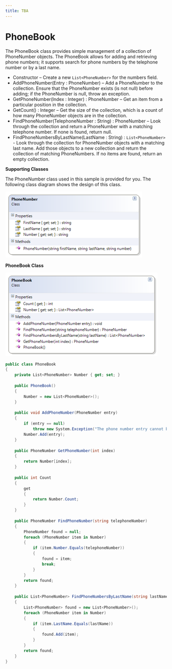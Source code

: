```yaml
---
title: TBA
---
```

# PhoneBook

The PhoneBook class provides simple management of a collection of PhoneNumber objects. The PhoneBook allows for adding and retrieving phone numbers; it supports search for phone numbers by the telephone number or by a last name.

* Constructor – Create a new `List<PhoneNumber>` for the numbers field.
* AddPhoneNumber(Entry : PhoneNumber) – Add a PhoneNumber to the collection. Ensure that the PhoneNumber exists (is not null) before adding; if the PhoneNumber is null, throw an exception.
* GetPhoneNumber(Index : Integer) : PhoneNumber – Get an item from a particular position in the collection.
* GetCount() : Integer – Get the size of the collection, which is a count of how many PhoneNumber objects are in the collection.
* FindPhoneNumber(TelephoneNumber : String) : PhoneNumber – Look through the collection and return a PhoneNumber with a matching telephone number. If none is found, return null.
* FindPhoneNumbersByLastName(LastName : String) : `List<PhoneNumber>` - Look through the collection for PhoneNumber objects with a matching last name. Add those objects to a new collection and return the collection of matching PhoneNumbers. If no items are found, return an empty collection.

**Supporting Classes**

The PhoneNumber class used in this sample is provided for you. The following class diagram shows the design of this class.

![](K-PhoneNumber.png)
 
**PhoneBook Class**

![](K-PhoneBook.png)

```csharp
public class PhoneBook
{
    private List<PhoneNumber> Number { get; set; }

    public PhoneBook()
    {
        Number = new List<PhoneNumber>();
    }

    public void AddPhoneNumber(PhoneNumber entry)
    {
        if (entry == null)
            throw new System.Exception("The phone number entry cannot be null");
        Number.Add(entry);
    }

    public PhoneNumber GetPhoneNumber(int index)
    {
        return Number[index];
    }

    public int Count
    {
        get
        {
            return Number.Count;
        }
    }

    public PhoneNumber FindPhoneNumber(string telephoneNumber)
    {
        PhoneNumber found = null;
        foreach (PhoneNumber item in Number)
        {
            if (item.Number.Equals(telephoneNumber))
            {
                found = item;
                break;
            }
        }
        return found;
    }

    public List<PhoneNumber> FindPhoneNumbersByLastName(string lastName)
    {
        List<PhoneNumber> found = new List<PhoneNumber>();
        foreach (PhoneNumber item in Number)
        {
            if (item.LastName.Equals(lastName))
            {
                found.Add(item);
            }
        }
        return found;
    }
}
```
